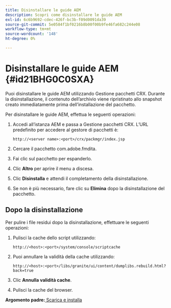 ```yaml
---
title: Disinstallare le guide AEM
description: Scopri come disinstallare le guide AEM
exl-id: 6c6b9692-cdec-426f-bc3b-f09d0091da39
source-git-commit: 5e0584f1bf0216b8b00f00b9fe46fa682c244e08
workflow-type: tm+mt
source-wordcount: '148'
ht-degree: 0%

---
```


# Disinstallare le guide AEM {#id21BHG0C0SXA}

Puoi disinstallare le guide AEM utilizzando Gestione pacchetti CRX. Durante la disinstallazione, il contenuto dell’archivio viene ripristinato allo snapshot creato immediatamente prima dell’installazione del pacchetto.

Per disinstallare le guide AEM, effettua le seguenti operazioni:

1. Accedi all’istanza AEM e passa a Gestione pacchetti CRX. L’URL predefinito per accedere al gestore di pacchetti è:

   ```http
   http://<server name>:<port>/crx/packmgr/index.jsp
   ```

1. Cercare il pacchetto com.adobe.fmdita.
1. Fai clic sul pacchetto per espanderlo.
1. Clic **Altro** per aprire il menu a discesa.
1. Clic **Disinstalla** e attendi il completamento della disinstallazione.
1. Se non è più necessario, fare clic su **Elimina** dopo la disinstallazione del pacchetto.

## Dopo la disinstallazione

Per pulire i file residui dopo la disinstallazione, effettuare le seguenti operazioni:

1. Pulisci la cache dello script utilizzando:

   ```http
   http://<host>:<port>/system/console/scriptcache
   ```

1. Puoi annullare la validità della cache utilizzando:

   ```http
   http://<host>:<port>/libs/granite/ui/content/dumplibs.rebuild.html?back=true
   ```

1. Clic **Annulla validità cache**.
1. Pulisci la cache del browser.

**Argomento padre:**[ Scarica e installa](download-install.md)
